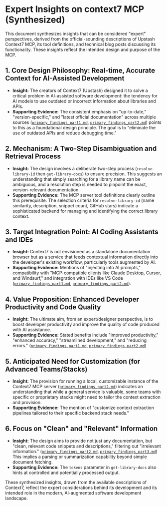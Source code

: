 # Expert Insights on context7 MCP (Synthesized)

This document synthesizes insights that can be considered "expert" perspectives, derived from the official-sounding descriptions of Upstash Context7 MCP, its tool definitions, and technical blog posts discussing its functionality. These insights reflect the intended design and purpose of the MCP.

## 1. Core Design Philosophy: Real-time, Accurate Context for AI-Assisted Development

*   **Insight:** The creators of Context7 (Upstash) designed it to solve a critical problem in AI-assisted software development: the tendency for AI models to use outdated or incorrect information about libraries and APIs.
*   **Supporting Evidence:** The consistent emphasis on "up-to-date," "version-specific," and "latest official documentation" across multiple sources ([`primary_findings_part1.md`](research_context7/data_collection/primary_findings_part1.md), [`primary_findings_part2.md`](research_context7/data_collection/primary_findings_part2.md)) points to this as a foundational design principle. The goal is to "eliminate the use of outdated APIs and reduce debugging time."

## 2. Mechanism: A Two-Step Disambiguation and Retrieval Process

*   **Insight:** The design involves a deliberate two-step process (`resolve-library-id` then `get-library-docs`) to ensure precision. This suggests an understanding that simply searching for a library name can be ambiguous, and a resolution step is needed to pinpoint the exact, version-relevant documentation.
*   **Supporting Evidence:** The MCP server tool definitions clearly outline this prerequisite. The selection criteria for `resolve-library-id` (name similarity, description, snippet count, GitHub stars) indicate a sophisticated backend for managing and identifying the correct library context.

## 3. Target Integration Point: AI Coding Assistants and IDEs

*   **Insight:** Context7 is not envisioned as a standalone documentation browser but as a service that feeds contextual information directly into the developer's existing workflow, particularly tools augmented by AI.
*   **Supporting Evidence:** Mentions of "injecting into AI prompts," compatibility with "MCP-compatible clients like Claude Desktop, Cursor, and Windsurf," and integration with IDEs like VS Code ([`primary_findings_part1.md`](research_context7/data_collection/primary_findings_part1.md), [`primary_findings_part2.md`](research_context7/data_collection/primary_findings_part2.md)).

## 4. Value Proposition: Enhanced Developer Productivity and Code Quality

*   **Insight:** The ultimate aim, from an expert/designer perspective, is to boost developer productivity and improve the quality of code produced with AI assistance.
*   **Supporting Evidence:** Stated benefits include "improved productivity," "enhanced accuracy," "streamlined development," and "reducing errors." ([`primary_findings_part1.md`](research_context7/data_collection/primary_findings_part1.md), [`primary_findings_part2.md`](research_context7/data_collection/primary_findings_part2.md))

## 5. Anticipated Need for Customization (for Advanced Teams/Stacks)

*   **Insight:** The provision for running a local, customizable instance of the Context7 MCP server ([`primary_findings_part2.md`](research_context7/data_collection/primary_findings_part2.md)) indicates an understanding that while a general service is valuable, some teams with specific or proprietary stacks might need to tailor the context extraction and provision.
*   **Supporting Evidence:** The mention of "customize context extraction pipelines tailored to their specific backend stack needs."

## 6. Focus on "Clean" and "Relevant" Information

*   **Insight:** The design aims to provide not just any documentation, but "clean, relevant code snippets and descriptions," filtering out "irrelevant information." ([`primary_findings_part2.md`](research_context7/data_collection/primary_findings_part2.md), [`primary_findings_part3.md`](research_context7/data_collection/primary_findings_part3.md)) This implies a parsing or summarization capability beyond simple document fetching.
*   **Supporting Evidence:** The `tokens` parameter in `get-library-docs` also hints at controlled and potentially processed output.

These synthesized insights, drawn from the available descriptions of Context7, reflect the expert considerations behind its development and its intended role in the modern, AI-augmented software development landscape.